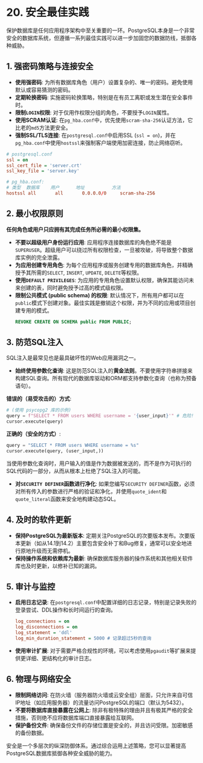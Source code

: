 # 20. 安全最佳实践

保护数据库是任何应用程序架构中至关重要的一环。PostgreSQL本身是一个非常安全的数据库系统，但遵循一系列最佳实践可以进一步加固您的数据防线，抵御各种威胁。

## 1. 强密码策略与连接安全

- **使用强密码**: 为所有数据库角色（用户）设置复杂的、唯一的密码。避免使用默认或容易猜测的密码。
- **定期轮换密码**: 实施密码轮换策略，特别是在有员工离职或发生潜在安全事件时。
- **限制`LOGIN`权限**: 对于仅用作权限分组的角色，不要授予`LOGIN`属性。
- **使用SCRAM认证**: 在`pg_hba.conf`中，优先使用`scram-sha-256`认证方法，它比老的`md5`方法更安全。
- **强制SSL/TLS连接**: 在`postgresql.conf`中启用SSL (`ssl = on`)，并在`pg_hba.conf`中使用`hostssl`来强制客户端使用加密连接，防止网络窃听。

```ini
# postgresql.conf
ssl = on
ssl_cert_file = 'server.crt'
ssl_key_file = 'server.key'
```
```conf
# pg_hba.conf:
# 类型  数据库    用户      地址          方法
hostssl all       all       0.0.0.0/0     scram-sha-256
```

## 2. 最小权限原则

**任何角色或用户只应拥有其完成任务所必需的最小权限集。**

- **不要以超级用户身份运行应用**: 应用程序连接数据库的角色绝不能是`SUPERUSER`。超级用户可以绕过所有权限检查，一旦被攻破，将导致整个数据库实例的完全泄露。
- **为应用创建专用角色**: 为每个应用程序或服务创建专用的数据库角色，并精确授予其所需的`SELECT`, `INSERT`, `UPDATE`, `DELETE`等权限。
- **使用`DEFAULT PRIVILEGES`**: 为应用的专用角色设置默认权限，确保其能访问未来创建的表，同时避免授予过高的模式级权限。
- **限制公共模式 (public schema) 的权限**: 默认情况下，所有用户都可以在`public`模式下创建对象。最佳实践是撤销这个权限，并为不同的应用或项目创建专用的模式。
  ```sql
  REVOKE CREATE ON SCHEMA public FROM PUBLIC;
  ```

## 3. 防范SQL注入

SQL注入是最常见也是最具破坏性的Web应用漏洞之一。

- **始终使用参数化查询**: 这是防范SQL注入的**黄金法则**。不要使用字符串拼接来构建SQL查询。所有现代的数据库驱动和ORM都支持参数化查询（也称为预备语句）。

**错误的（易受攻击的）方式**:
```python
# (使用 psycopg2 库的示例)
query = f"SELECT * FROM users WHERE username = '{user_input}'" # 危险!
cursor.execute(query)
```

**正确的（安全的方式）**:
```python
query = "SELECT * FROM users WHERE username = %s"
cursor.execute(query, (user_input,))
```
当使用参数化查询时，用户输入的值是作为数据被发送的，而不是作为可执行的SQL代码的一部分，从而从根本上杜绝了SQL注入的可能。

- **对`SECURITY DEFINER`函数进行净化**: 如果您编写`SECURITY DEFINER`函数，必须对所有传入的参数进行严格的验证和净化，并使用`quote_ident`和`quote_literal`函数来安全地构建动态SQL。

## 4. 及时的软件更新

- **保持PostgreSQL为最新版本**: 定期关注PostgreSQL的次要版本发布。次要版本更新（如从14.1到14.2）主要包含安全补丁和Bug修复，通常可以安全地进行原地升级而无需停机。
- **保持操作系统和依赖库为最新**: 确保数据库服务器的操作系统和其他相关软件库也及时更新，以修补已知的漏洞。

## 5. 审计与监控

- **启用日志记录**: 在`postgresql.conf`中配置详细的日志记录，特别是记录失败的登录尝试、DDL操作和长时间运行的查询。
  ```ini
  log_connections = on
  log_disconnections = on
  log_statement = 'ddl'
  log_min_duration_statement = 5000 # 记录超过5秒的查询
  ```
- **使用审计扩展**: 对于需要严格合规性的环境，可以考虑使用`pgaudit`等扩展来提供更详细、更结构化的审计日志。

## 6. 物理与网络安全

- **限制网络访问**: 在防火墙（服务器防火墙或云安全组）层面，只允许来自可信IP地址（如应用服务器）的流量访问PostgreSQL的端口（默认为5432）。
- **不要将数据库直接暴露在公网上**: 除非有极特殊的理由并且有极其严格的安全措施，否则绝不应将数据库端口直接暴露给互联网。
- **保护备份文件**: 确保备份文件的存储位置是安全的，并且访问受限。加密敏感的备份数据。

安全是一个多层次的纵深防御体系。通过综合运用上述策略，您可以显著提高PostgreSQL数据库抵御各种安全威胁的能力。 